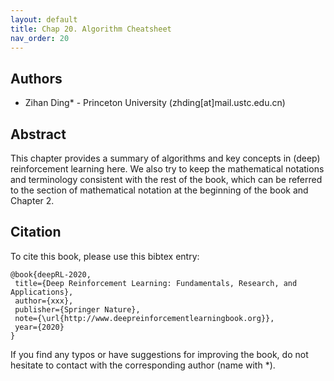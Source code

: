 ```yaml
---
layout: default
title: Chap 20. Algorithm Cheatsheet
nav_order: 20
---
```


## Authors

- Zihan Ding* - Princeton University (zhding[at]mail.ustc.edu.cn)

## Abstract

This chapter provides a summary of algorithms and key concepts in (deep) reinforcement learning here. We also try to keep the mathematical notations and terminology consistent with the rest of the book, which can be referred to the section of mathematical notation at the beginning of the book and Chapter 2.

## Citation

To cite this book, please use this bibtex entry:

```
@book{deepRL-2020,
 title={Deep Reinforcement Learning: Fundamentals, Research, and Applications},
 author={xxx},
 publisher={Springer Nature},
 note={\url{http://www.deepreinforcementlearningbook.org}},
 year={2020}
}
```





If you find any typos or have suggestions for improving the book, do not hesitate to contact with the corresponding author (name with *).